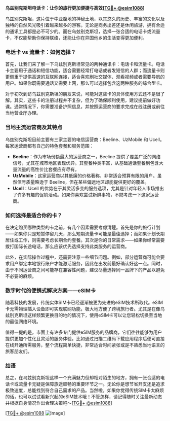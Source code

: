 **乌兹别克斯坦电话卡：让你的旅行更加便捷与高效[[TG💪+ @esim1088](https://t.me/s/esim1088)]**

乌兹别克斯坦，这片位于中亚腹地的神秘土地，以其悠久的历史、丰富的文化以及独特的自然风光吸引着越来越多的游客。无论是商务出差还是休闲旅游，拥有合适的通讯工具都是必不可少的。而在乌兹别克斯坦，选择一张合适的电话卡或流量卡，不仅能帮助你保持联络，还能让你在异国他乡的生活变得更加便利。

### 电话卡 vs 流量卡：如何选择？

首先，让我们来了解一下乌兹别克斯坦常见的两种通讯卡：电话卡和流量卡。电话卡主要用于通话和短信功能，适合需要经常打电话或者发短信的人群；而流量卡则更侧重于提供高速的互联网连接，适合喜欢刷社交媒体、观看视频或者需要导航的用户。如果你既需要通话又需要上网，那么可以选择包含这两种服务的综合型卡。

对于初次到访乌兹别克斯坦的朋友来说，可能对这些卡的具体使用方式还不是很了解。其实，这些卡的注册过程并不复杂，但为了确保顺利使用，建议提前做好功课。通常情况下，你需要准备护照信息，并按照运营商的要求完成在线注册或前往当地营业厅办理。

### 当地主流运营商及其特点

乌兹别克斯坦目前主要有三家主要的电信运营商：Beeline、UzMobile 和 Ucell。每家运营商都有自己的特色套餐和服务范围：

- **Beeline**：作为市场份额最大的运营商之一，Beeline 提供了覆盖广泛的网络信号，尤其在城市地区表现优异。其套餐种类丰富，从基础通话套餐到包含大量流量的高性价比套餐应有尽有。
- **UzMobile**：这家运营商以其低廉的价格著称，非常适合预算有限的用户。虽然信号质量略逊于 Beeline，但在某些偏远地区却能提供更好的覆盖。
- **Ucell**：Ucell 的优势在于其灵活多变的服务选项，尤其是针对年轻人市场推出了许多有趣的促销活动。如果你喜欢尝试新鲜事物，不妨考虑一下这家运营商。

### 如何选择最适合你的卡？

在决定购买哪种类型的卡之前，有几个因素需要考虑清楚。首先是你的旅行计划——如果你只是短暂停留几天，那么短期流量卡可能是最佳选择；而如果计划长期居住或工作，则需要考虑长期合约套餐。其次是你的日常需求——如果你经常需要拨打国际长途电话，那么应该优先选择支持此类服务的运营商。

此外，在实际操作过程中，还需要注意一些细节问题。例如，部分运营商可能会要求用户绑定本地银行账户才能激活服务，因此在出发前最好确认好这一点。同时，由于不同运营商之间可能存在兼容性问题，建议尽量选择同一品牌下的产品以避免不必要的麻烦。

### 数字时代的便携式解决方案——eSIM卡

随着科技的发展，传统实体SIM卡已经逐渐被更为先进的eSIM技术所取代。eSIM卡无需物理插入设备即可实现联网功能，极大地方便了跨境旅行者。尤其是在像乌兹别克斯坦这样频繁更换目的地的情况下，使用eSIM卡可以让您轻松切换至当地的最佳网络环境。

值得一提的是，市面上有许多专门提供eSIM服务的品牌商，它们往往能够为用户提供更加个性化且灵活的服务体验。比如通过扫描二维码下载应用程序后便可直接在线开通所需服务，整个流程简单快捷，非常适合时间紧张或是不熟悉当地语言的旅客朋友们。

### 结语

总之，在乌兹别克斯坦这样一个充满魅力但却相对陌生的地方，拥有一张合适的电话卡或流量卡无疑是保障旅途顺畅的重要环节之一。无论你是想节省开支还是追求极致速度，总能找到符合自己需求的产品。当然啦，如果你觉得传统SIM卡太麻烦的话，也可以试试看新兴起的eSIM技术哦！不管怎样，请记得随时关注最新动态并根据自身情况作出合理决策吧～[[TG💪+ @esim1088](https://t.me/s/esim1088)]

[[TG💪+ @esim1088](https://t.me/s/esim1088) ![Image](https://i.postimg.cc/4NQfJmqS/Snipaste-2025-05-13-00-14-12.png)]